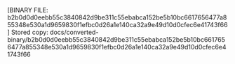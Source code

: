 [BINARY FILE: b2b0d0d0eebb55c3840842d9be311c55ebabca152be5b10bc6617656477a855348e530a1d9659830f1efbc0d26a1e140ca32a9e49d10d0cfec6e41743f66]
Stored copy: docs/converted-binary/b2b0d0d0eebb55c3840842d9be311c55ebabca152be5b10bc6617656477a855348e530a1d9659830f1efbc0d26a1e140ca32a9e49d10d0cfec6e41743f66
